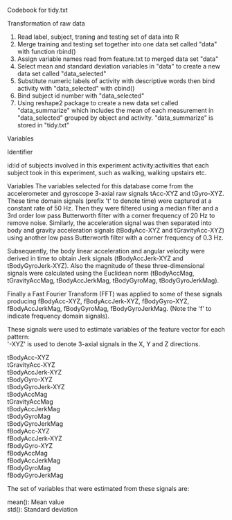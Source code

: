 Codebook for tidy.txt

Transformation of raw data

1. Read label, subject, traning and testing set of data into R
2. Merge training and testing set together into one data set called "data" with function rbind()
3. Assign variable names read from feature.txt to merged data set "data"
4. Select mean and standard deviation variables in "data" to create a new data set called "data_selected"
5. Substitute numeric labels of activity with descriptive words then bind activity with "data_selected" with cbind()
6. Bind subject id number with "data_selected"
7. Using reshape2 package to create a new data set called "data_summarize" which includes the mean of each measurement
   in "data_selected" grouped by object and activity. "data_summarize" is stored in "tidy.txt"

Variables

Identifier

id:id of subjects involved in this experiment
activity:activities that each subject took in this experiment, such as walking, walking upstairs etc.

Variables
The variables selected for this database come from the accelerometer and gyroscope 3-axial raw signals tAcc-XYZ and tGyro-XYZ. These time domain signals (prefix 't' to denote time) were captured at a constant rate of 50 Hz. Then they were filtered using a median filter and a 3rd order low pass Butterworth filter with a corner frequency of 20 Hz to remove noise. Similarly, the acceleration signal was then separated into body and gravity acceleration signals (tBodyAcc-XYZ and tGravityAcc-XYZ) using another low pass Butterworth filter with a corner frequency of 0.3 Hz. 

Subsequently, the body linear acceleration and angular velocity were derived in time to obtain Jerk signals (tBodyAccJerk-XYZ and tBodyGyroJerk-XYZ). Also the magnitude of these three-dimensional signals were calculated using the Euclidean norm (tBodyAccMag, tGravityAccMag, tBodyAccJerkMag, tBodyGyroMag, tBodyGyroJerkMag). 

Finally a Fast Fourier Transform (FFT) was applied to some of these signals producing fBodyAcc-XYZ, fBodyAccJerk-XYZ, fBodyGyro-XYZ, fBodyAccJerkMag, fBodyGyroMag, fBodyGyroJerkMag. (Note the 'f' to indicate frequency domain signals). 

These signals were used to estimate variables of the feature vector for each pattern:  
'-XYZ' is used to denote 3-axial signals in the X, Y and Z directions.

tBodyAcc-XYZ      
tGravityAcc-XYZ    
tBodyAccJerk-XYZ    
tBodyGyro-XYZ  
tBodyGyroJerk-XYZ  
tBodyAccMag  
tGravityAccMag  
tBodyAccJerkMag  
tBodyGyroMag  
tBodyGyroJerkMag    
fBodyAcc-XYZ        
fBodyAccJerk-XYZ             
fBodyGyro-XYZ            
fBodyAccMag                
fBodyAccJerkMag            
fBodyGyroMag            
fBodyGyroJerkMag               

The set of variables that were estimated from these signals are: 

mean(): Mean value  
std(): Standard deviation






